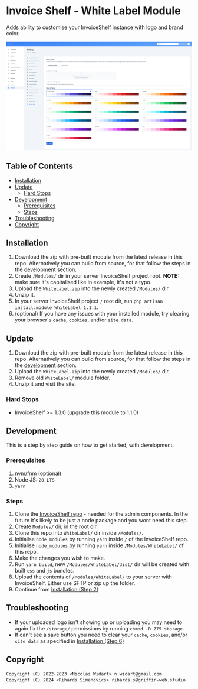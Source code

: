 # Invoice Shelf - White Label Module

Adds ability to customise your InvoiceShelf instance with logo and brand color.

![Preview of Invoice Shelf, White Label Settings page](./preview.png)

## Table of Contents

- [Installation](#installation)
- [Update](#update)
  - [Hard Stops](#hard-stops)
- [Development](#development)
  - [Prerequisites](#prerequisites)
  - [Steps](#steps)
- [Troubleshooting](#troubleshooting)
- [Copyright](#copyright)

## Installation

1. Download the zip with pre-built module from the latest release in this repo. Alternatively you can build from source, for that follow the steps in the [development](#development) section.
2. Create `/Modules/` dir in your server InvoiceShelf project root. **NOTE:** make sure it's capitalised like in example, it's not a typo.
3. Upload the `WhiteLabel.zip` into the newly created `/Modules/` dir.
4. Unzip it.
5. In your server InvoiceShelf project `/` root dir, run `php artisan install:module WhiteLabel 1.1.1`.
6. (optional) If you have any issues with your installed module, try clearing your browser's `cache`, `cookies`, and/or `site data`.

## Update

1. Download the zip with pre-built module from the latest release in this repo. Alternatively you can build from source, for that follow the steps in the [development](#development) section.
2. Upload the `WhiteLabel.zip` into the newly created `/Modules/` dir.
3. Remove old `WhiteLabel/` module folder.
4. Unzip it and visit the site.

### Hard Stops

- InvoiceShelf >= 1.3.0 (upgrade this module to 1.1.0)

## Development

This is a step by step guide on how to get started, with development.

### Prerequisites

1. nvm/fnm (optional)
2. Node JS: `20 LTS`
3. `yarn`

### Steps

1. Clone the [InvoiceShelf repo](https://github.com/InvoiceShelf/InvoiceShelf) - needed for the admin components. In the future it's likely to be just a node package and you wont need this step.
2. Create `Modules/` dir, in the root dir.
3. Clone this repo into `WhiteLabel/` dir inside `/Modules/`.
4. Initialise `node_modules` by running `yarn` inside `/` of the InvoiceShelf repo.
5. Initialise `node_modules` by running `yarn` inside `/Modules/WhiteLabel/` of this repo.
6. Make the changes you wish to make.
7. Run `yarn build`, new `/Modules/WhiteLabel/dist/` dir will be created with built `css` and `js` bundles.
8. Upload the contents of `/Modules/WhiteLabel/` to your server with InvoiceShelf. Either use SFTP or zip up the folder.
9. Continue from [Installation (Step 2)](#installation)

## Troubleshooting

- If your uploaded logo isn't showing up or uploading you may need to again fix the `/storage/` permissions by running `chmod -R 775 storage`.
- If can't see a save button you need to clear your `cache`, `cookies`, and/or `site data` as specified in [Installation (Step 6)](#installation)

## Copyright

    Copyright (C) 2022-2023 <Nicolas Widart> n.widart@gmail.com
    Copyright (C) 2024 <Rihards Simanovics> rihards.s@griffin-web.studio
